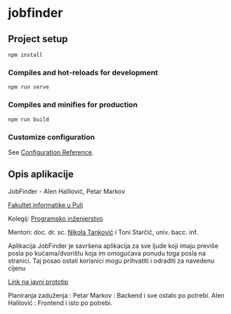 # jobfinder

## Project setup
```
npm install
```

### Compiles and hot-reloads for development
```
npm run serve
```

### Compiles and minifies for production
```
npm run build
```

### Customize configuration
See [Configuration Reference](https://cli.vuejs.org/config/).

## Opis aplikacije
JobFinder - Alen Halilović, Petar Markov

[Fakultet informatike u Puli](https://fipu.unipu.hr/)

Kolegij: [Programsko inženjerstvo](ntankovic.unipu.hr/pi)

Mentori: doc. dr. sc. [Nikola Tanković](ntankovic.unipu.hr) i Toni Starčić, univ. bacc. inf.

Aplikacija JobFinder je savršena aplikacija za sve ljude koji imaju previše posla po kućama/dvorištu koja im omogućava ponudu toga posla na stranici. Taj posao ostali korisnici mogu prihvatiti i odraditi za navedenu cijenu

[Link na javni prototip](https://www.figma.com/proto/O3DPoogVyGRU1bMSpnQ7wA/JobFinder?node-id=1%3A4&scaling=scale-down)

Planiranja zaduženja :
Petar Markov : Backend i sve ostalo po potrebi.
Alen Halilović : Frontend i isto po potrebi. 